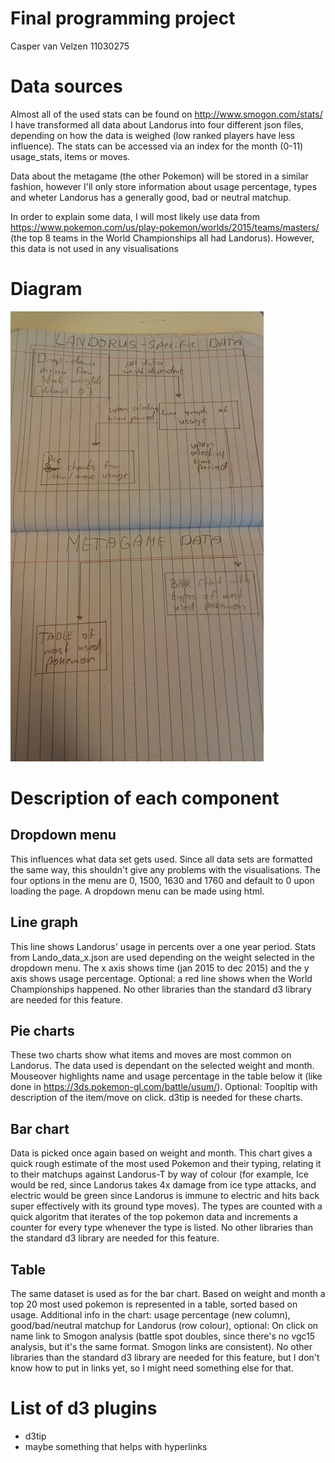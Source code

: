# Final programming project

Casper van Velzen
11030275

# Data sources

Almost all of the used stats can be found on http://www.smogon.com/stats/
I have transformed all data about Landorus into four different json files, depending on how the data is weighed (low ranked players have less influence).
The stats can be accessed via an index for the month (0-11) usage_stats, items or moves.

Data about the metagame (the other Pokemon) will be stored in a similar fashion, however I'll only store information about usage percentage, types and wheter Landorus has a generally good, bad or neutral matchup.

In order to explain some data, I will most likely use data from https://www.pokemon.com/us/play-pokemon/worlds/2015/teams/masters/ (the top 8 teams in the World Championships all had Landorus). However, this data is not used in any visualisations

# Diagram

![](doc/diagram.jpg)

# Description of each component

## Dropdown menu

This influences what data set gets used. Since all data sets are formatted the same way, this shouldn't give any problems with the visualisations. The four options in the menu are 0, 1500, 1630 and 1760 and default to 0 upon loading the page.
A dropdown menu can be made using html.

## Line graph

This line shows Landorus' usage in percents over a one year period. Stats from Lando_data_x.json are used depending on the weight selected in the dropdown menu. The x axis shows time (jan 2015 to dec 2015) and the y axis shows usage percentage.
Optional: a red line shows when the World Championships happened.
No other libraries than the standard d3 library are needed for this feature.

## Pie charts

These two charts show what items and moves are most common on Landorus. The data used is dependant on the selected weight and month. Mouseover highlights name and usage percentage in the table below it (like done in https://3ds.pokemon-gl.com/battle/usum/).
Optional: Toopltip with description of the item/move on click.
d3tip is needed for these charts.

## Bar chart

Data is picked once again based on weight and month. This chart gives a quick rough estimate of the most used Pokemon and their typing, relating it to their matchups against Landorus-T by way of colour (for example, Ice would be red, since Landorus takes 4x damage from ice type attacks, and electric would be green since Landorus is immune to electric and hits back super effectively with its ground type moves).
The types are counted with a quick algoritm that iterates of the top pokemon data and increments a counter for every type whenever the type is listed.
No other libraries than the standard d3 library are needed for this feature.

## Table

The same dataset is used as for the bar chart. Based on weight and month a top 20 most used pokemon is represented in a table, sorted based on usage. Additional info in the chart: usage percentage (new column), good/bad/neutral matchup for Landorus (row colour), optional: On click on name link to Smogon analysis (battle spot doubles, since there's no vgc15 analysis, but it's the same format. Smogon links are consistent).
No other libraries than the standard d3 library are needed for this feature, but I don't know how to put in links yet, so I might need something else for that.

# List of d3 plugins

- d3tip
- maybe something that helps with hyperlinks